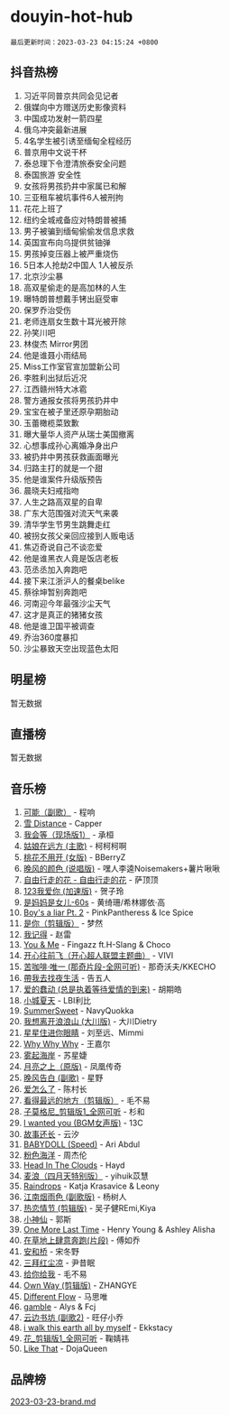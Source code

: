 # douyin-hot-hub

`最后更新时间：2023-03-23 04:15:24 +0800`

## 抖音热榜

1. 习近平同普京共同会见记者
1. 俄媒向中方赠送历史影像资料
1. 中国成功发射一箭四星
1. 俄乌冲突最新进展
1. 4名学生被引诱至缅甸全程经历
1. 普京用中文说干杯
1. 泰总理下令澄清旅泰安全问题
1. 泰国旅游 安全性
1. 女孩将男孩扔井中家属已和解
1. 三亚租车被坑事件6人被刑拘
1. 花花上班了
1. 纽约全城戒备应对特朗普被捕
1. 男子被骗到缅甸偷偷发信息求救
1. 英国宣布向乌提供贫铀弹
1. 男孩掉变压器上被严重烧伤
1. 5日本人抢劫2中国人 1人被反杀
1. 北京沙尘暴
1. 高双星偷走的是高加林的人生
1. 曝特朗普想戴手铐出庭受审
1. 保罗乔治受伤
1. 老师连扇女生数十耳光被开除
1. 孙笑川吧
1. 林俊杰 Mirror男团
1. 他是谁聂小雨结局
1. Miss工作室官宣加盟新公司
1. 李胜利出狱后近况
1. 江西赣州特大冰雹
1. 警方通报女孩将男孩扔井中
1. 宝宝在被子里还原孕期胎动
1. 玉蕾橄榄菜致歉
1. 曝大量华人资产从瑞士美国撤离
1. 心想事成孙心离婚净身出户
1. 被扔井中男孩获救画面曝光
1. 归路主打的就是一个甜
1. 他是谁案件升级版预告
1. 晨晓夫妇戒指吻
1. 人生之路高双星的自卑
1. 广东大范围强对流天气来袭
1. 清华学生节男生跳舞走红
1. 被拐女孩父亲回应接到人贩电话
1. 焦迈奇说自己不谈恋爱
1. 他是谁黑衣人竟是饭店老板
1. 范丞丞加入奔跑吧
1. 接下来江浙沪人的餐桌belike
1. 蔡徐坤暂别奔跑吧
1. 河南迎今年最强沙尘天气
1. 这才是真正的猪猪女孩
1. 他是谁卫国平被调查
1. 乔治360度暴扣
1. 沙尘暴致天空出现蓝色太阳

## 明星榜

暂无数据

## 直播榜

暂无数据

## 音乐榜

1. [可能（副歌）](https://sf3-cdn-tos.douyinstatic.com/obj/tos-cn-ve-2774/cde1731888894259b333569393c2fb51) - 程响
1. [雪 Distance](https://sf3-cdn-tos.douyinstatic.com/obj/tos-cn-ve-2774/oEC6ofzrsWAXLUBquIhIKiABUGbwVL0QByNUyw) - Capper
1. [我会等（现场版1）]() - 承桓
1. [姑娘在远方 (主歌)]() - 柯柯柯啊
1. [桃花不用开 (女版)](https://sf3-cdn-tos.douyinstatic.com/obj/tos-cn-ve-2774/ocQnOkYpDYeFoZ8gkW0CYaDbcTfZBJtCQQBKl5) - BBerryZ
1. [晚风的颜色 (说唱版)]() - 嘿人李逵Noisemakers+薯片啾啾
1. [自由行走的花 - 自由行走的花](https://sf6-cdn-tos.douyinstatic.com/obj/tos-cn-ve-2774/oA9EdHfhgGZ3OUzIiBfkCzUzgxQ61Bk7NMBttJ) - 萨顶顶
1. [123我爱你 (加速版)]() - 贺子玲
1. [是妈妈是女儿-60s]() - 黄绮珊/希林娜依·高
1. [Boy's a liar Pt. 2](https://sf6-cdn-tos.douyinstatic.com/obj/tos-cn-ve-2774/o4LdBZtzQIAMZSjtIi8xLfTs9BnCVhUsfCo4Ug) - PinkPantheress & Ice Spice
1. [是你（剪辑版）](https://sf6-cdn-tos.douyinstatic.com/obj/tos-cn-ve-2774/46019dae783c4c969944217fe1cfafc4) - 梦然
1. [我记得]() - 赵雷
1. [You & Me]() - Fingazz ft.H-Slang & Choco
1. [开心往前飞（开心超人联盟主题曲）](https://sf3-cdn-tos.douyinstatic.com/obj/tos-cn-ve-2774/9d8fb7c82cf1421fb93a9fe925275e0a) - VIVI
1. [苦咖啡·唯一 (那奇片段-全网可听)]() - 那奇沃夫/KKECHO
1. [帶我去找夜生活]() - 告五人
1. [爱的蠢动 (总是执着等待爱情的到来)](https://sf6-cdn-tos.douyinstatic.com/obj/tos-cn-ve-2774/osB9AW8xohlGrsNUX9GNAfK4bzdzSxIPVq7gIw) - 胡期皓
1. [小城夏天]() - LBI利比
1. [SummerSweet](https://sf3-cdn-tos.douyinstatic.com/obj/tos-cn-ve-2774/1f607ae2eddd4d769089c69e1b5690b9) - NavyQuokka
1. [我想离开浪浪山 (大川版)]() - 大川Dietry
1. [星星住进你眼睛]() - 刘至远、Mimmi
1. [Why Why Why]() - 王嘉尔
1. [雾起海岸]() - 苏星婕
1. [月亮之上（原版)]() - 凤凰传奇
1. [晚风告白 (副歌)]() - 星野
1. [爱怎么了]() - 陈村长
1. [看得最远的地方（剪辑版）](https://sf6-cdn-tos.douyinstatic.com/obj/tos-cn-ve-2774/7e3cdc91401846d0a5a08ac34c7105ad) - 毛不易
1. [子莫格尼_剪辑版1_全网可听](https://sf6-cdn-tos.douyinstatic.com/obj/tos-cn-ve-2774/okgjBiZZDqmeFfACngDQ48okZJ9knBMDtbwo8Q) - 杉和
1. [l  wanted  you (BGM女声版)]() - 13C
1. [故事还长]() - 云汐
1. [BABYDOLL (Speed)](https://sf6-cdn-tos.douyinstatic.com/obj/tos-cn-ve-2774/f86004ee955c490ab8477e6ba7ca5859) - Ari Abdul
1. [粉色海洋]() - 周杰伦
1. [Head In The Clouds](https://sf3-cdn-tos.douyinstatic.com/obj/tos-cn-ve-2774/ocSfDBmOnoV52y4eF28Hg3zXxCbhGeDQDHAma5) - Hayd
1. [麦浪（四月天特别版）](https://sf6-cdn-tos.douyinstatic.com/obj/tos-cn-ve-2774/26f5501a6547411fa3fbedc592fed0ad) - yihuik苡慧
1. [Raindrops](https://sf3-cdn-tos.douyinstatic.com/obj/tos-cn-ve-2774/f8339372210944729db657a3619578ef) - Katja Krasavice & Leony
1. [江南烟雨色 (副歌版)](https://sf3-cdn-tos.douyinstatic.com/obj/tos-cn-ve-2774/oI2gfucqC3Mt3lQjZYABBUe3yDUiIE8j0344bn) - 杨树人
1. [热恋情节 (剪辑版)]() - 吴子健REmi,Kiya
1. [小神仙]() - 郭斯
1. [One More Last Time](https://sf3-cdn-tos.douyinstatic.com/obj/tos-cn-ve-2774/oAzTlo0LUAdCAIhjktsKWcLAEUKmZwGcOoB1fy) - Henry Young & Ashley Alisha
1. [在草地上肆意奔跑(片段)](https://sf6-cdn-tos.douyinstatic.com/obj/tos-cn-ve-2774/8831d494742f45dabdfa8adb8b817259) - 傅如乔
1. [安和桥]() - 宋冬野
1. [三拜红尘凉]() - 尹昔眠
1. [给你给我]() - 毛不易
1. [Own Way (剪辑版)](https://sf3-cdn-tos.douyinstatic.com/obj/tos-cn-ve-2774/ochA57DoQBgjUeYbuKeQHKrtIiU5HtCInB5ZXd) - ZHANGYE
1. [Different Flow]() - 马思唯
1. [gamble](https://sf3-cdn-tos.douyinstatic.com/obj/tos-cn-ve-2774/521cf65fa6174a3cac2873b8f20f8192) - Alys & Fcj
1. [云边书坊 (副歌2)](https://sf6-cdn-tos.douyinstatic.com/obj/tos-cn-ve-2774/oE1iIocZDzBQ8zhlqvfPAsxKRW4wiAhtU7tWth) - 旺仔小乔
1. [i walk this earth all by myself](https://sf3-cdn-tos.douyinstatic.com/obj/tos-cn-ve-2774/c751e38547b548b389ff6e1b9203b1de) - Ekkstacy
1. [花_剪辑版1_全网可听](https://sf3-cdn-tos.douyinstatic.com/obj/tos-cn-ve-2774/o4Nt6DHngcuBxceebmjZBICdIxaiy2UvjowHtQ) - 鞠婧祎
1. [Like That](https://sf6-cdn-tos.douyinstatic.com/obj/tos-cn-ve-2774/o428IIeQg5Q0BhwFBOnCUchcZejgdBOt1XDYbs) - DojaQueen

## 品牌榜

[2023-03-23-brand.md](2023-03-23-brand.md)
